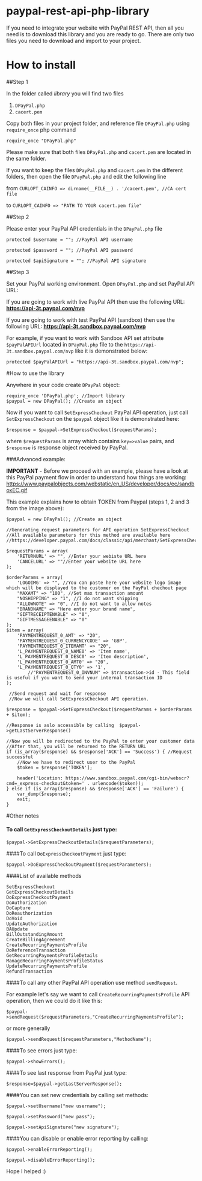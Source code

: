 paypal-rest-api-php-library
===========================

If you need to integrate your website with PayPal REST API, then all you need is to download this library and you are ready to go. There are only two files you need to download and import to your project.

# How to install

##Step 1

In the folder called *library* you will find two files

1. `DPayPal.php` 
2. `cacert.pem`
 
Copy both files in your project folder, and reference file `DPayPal.php` using `require_once` php command

`require_once "DPayPal.php"`


Please make sure that both files `DPayPal.php` and `cacert.pem` are located in the same folder. 



If you want to keep the files `DPayPal.php` and `cacert.pem` in the different folders, then open the file `DPayPal.php` and edit the following line

from `CURLOPT_CAINFO => dirname(__FILE__) . '/cacert.pem', //CA cert file`

to `CURLOPT_CAINFO => "PATH TO YOUR cacert.pem file"`

##Step 2

Please enter your PayPal API credentials in the `DPayPal.php` file

`protected $username = ""; //PayPal API username`

`protected $password = ""; //PayPal API password`

`protected $apiSignature = ""; //PayPal API signature`

##Step 3

Set your PayPal working environment. Open `DPayPal.php` and set PayPal API URL:

If you are going to work with live PayPal API then use the following URL: **https://api-3t.paypal.com/nvp**

If you are going to work with test PayPal API (sandbox) then use the following URL: **https://api-3t.sandbox.paypal.com/nvp**

For example, if you want to work with Sandbox API set attribute `$payPalAPIUrl` located in `DPayPal.php` file to the `https://api-3t.sandbox.paypal.com/nvp` like it is demonstrated below:

`protected $payPalAPIUrl = "https://api-3t.sandbox.paypal.com/nvp";`

#How to use the library

Anywhere in your code create `DPayPal` object:

```
require_once 'DPayPal.php'; //Import library
$paypal = new DPayPal(); //Create an object

```
Now if you want to call `SetExpressCheckout` PayPal API operation, just call `SetExpressCheckout` on the `$paypal` object like it is demonstrated here:

`$response = $paypal->SetExpressCheckout($requestParams);`

where `$requestParams` is array which contains `key=>value` pairs, and `$response` is response object received by PayPal.

###Advanced example: 

**IMPORTANT** - Before we proceed with an example, please have a look at this PayPal payment flow in order to understand how things are working: https://www.paypalobjects.com/webstatic/en_US/developer/docs/ec/sandboxEC.gif

This example explains how to obtain TOKEN from Paypal (steps 1, 2 and 3 from the image above):

```
$paypal = new DPayPal(); //Create an object

//Generating request parameters for API operation SetExpressCheckout
//All available parameters for this method are available here
//https://developer.paypal.com/docs/classic/api/merchant/SetExpressCheckout_API_Operation_NVP/

$requestParams = array(
    'RETURNURL' => "", //Enter your webiste URL here
    'CANCELURL' => ""//Enter your website URL here
);

$orderParams = array(
    'LOGOIMG' => "", //You can paste here your website logo image which will be displayed to the customer on the PayPal chechout page
    "MAXAMT" => "100", //Set max transaction amount
    "NOSHIPPING" => "1", //I do not want shipping
    "ALLOWNOTE" => "0", //I do not want to allow notes
    "BRANDNAME" => "Here enter your brand name",
    "GIFTRECEIPTENABLE" => "0",
    "GIFTMESSAGEENABLE" => "0"
);
$item = array(
    'PAYMENTREQUEST_0_AMT' => "20",
    'PAYMENTREQUEST_0_CURRENCYCODE' => 'GBP',
    'PAYMENTREQUEST_0_ITEMAMT' => "20",
    'L_PAYMENTREQUEST_0_NAME0' => 'Item name',
    'L_PAYMENTREQUEST_0_DESC0' => 'Item description',
    'L_PAYMENTREQUEST_0_AMT0' => "20",
    'L_PAYMENTREQUEST_0_QTY0' => '1',
        //"PAYMENTREQUEST_0_INVNUM" => $transaction->id - This field is useful if you want to send your internal transaction ID
);

 //Send request and wait for response
 //Now we will call SetExpressCheckout API operation. 

$response = $paypal->SetExpressCheckout($requestParams + $orderParams + $item);

//Response is aslo accessible by calling  $paypal->getLastServerResponse()

//Now you will be redirected to the PayPal to enter your customer data
//After that, you will be returned to the RETURN URL
if (is_array($response) && $response['ACK'] == 'Success') { //Request successful
    //Now we have to redirect user to the PayPal
    $token = $response['TOKEN'];

    header('Location: https://www.sandbox.paypal.com/cgi-bin/webscr?cmd=_express-checkout&token=' . urlencode($token));
} else if (is_array($response) && $response['ACK'] == 'Failure') {
    var_dump($response);
    exit;
} 

```

#Other notes

#### To call `GetExpressCheckoutDetails` just type: 

```
$paypal->GetExpressCheckoutDetails($requestParameters);
```

####To call `DoExpressCheckoutPayment` just type: 

```
$paypal->DoExpressCheckoutPayment($requestParameters);
```

####List of available methods

```
SetExpressCheckout
GetExpressCheckoutDetails
DoExpressCheckoutPayment
DoAuthorization
DoCapture
DoReauthorization
DoVoid
UpdateAuthorization
BAUpdate
BillOutstandingAmount
CreateBillingAgreement
CreateRecurringPaymentsProfile
DoReferenceTransaction
GetRecurringPaymentsProfileDetails
ManageRecurringPaymentsProfileStatus
UpdateRecurringPaymentsProfile
RefundTransaction
```

####To call any other PayPal API operation use method `sendRequest`. 

For example let's say we want to call `CreateRecurringPaymentsProfile` API operation, then we could do it like this: 

```
$paypal->sendRequest($requestParameters,"CreateRecurringPaymentsProfile");
```

or more generally

```
$paypal->sendRequest($requestParameters,"MethodName");
```

####To see errors just type:

```
$paypal->showErrors();
```

####To see last response from PayPal just type:

```
$response=$paypal->getLastServerResponse();
```

####You can set new credentials by calling set methods:

```
$paypal->setUsername("new username");

$paypal->setPassword("new pass");

$paypal->setApiSignature("new signature");

```

####You can disable or enable error reporting by calling: 

```
$paypal->enableErrorReporting();

$paypal->disableErrorReporting();

```

Hope I helped :)
